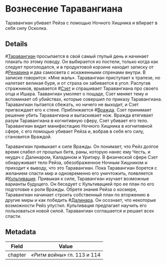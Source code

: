 # Вознесение Таравангиана
Таравангиан убивает Рейза с помощью Ночного Хищника и вбирает в себя силу Осколка.

## Details
#[Таравангиан](characters/taravangian) просыпается в свой самый глупый день и начинает плакать по этому поводу. Он выбирается из постели, только когда как следует проголодался, и в продуктовой корзине находит записку от #[Ренарина](characters/renarin) и два самосвета с искаженными спренами внутри. В записке говорится: «Мне жаль». Таравангиан приступает к трапезе, но налетает великая буря, и от страха он забивается в угол. Распугав стражников, врывается #[Сзет](characters/szeth) и спрашивает Таравангиана про своего отца и Ишара. Таавангиан умоляет о пощаде, Сзет меняет тему и вспоминает об убийствах, которые совершил по приказу Таравангиана. Таравангиан пытается сбежать, но ничего не выходит, и Сзет пригвождает его к стене. Приближается #[Вражда](characters/odium). Сзет принимает решение убить Таравангиана и вытаскивает нож. Вражда втягивает разум Таравангиана в когнитивную сферу, Сзет убивает его тело. Таравангиан видит манифестацию Ночного Хищника в когнитивной сфере, с его помощью убивает Рейза и, вобрав в себя его силу, становится Враждой. 

Таравангиан привыкает к силе Вражды. Он понимает, что Рейз долгое время слабел от прошлых битв, раны, которую нанес ему Честь, и неудач с Далинаром, Каладином и Уритиру. В физической сфере Сзет обнаруживает тело Рейза, обезображенное Ночным Хищником и приходит к выводу, что это Таравангиан. Пока Таравангиан борется с желанием спасти мир и одновременно его уничтожить, появляется #[Культивация](characters/cultivation). Привыкая к силе, Таравангиан изучает возможные варианты будущего. Он беседует с Культивацией про ее план по его подготовке к роли Вражды. Обретя знания Рейза о космере, Таравангиан начинает строить собственный план по вторжению в другие миры и как победить #[Далинара](characters/dalinar). Он осознает, что некоторые возможности Рейз упустил. Культивация предлагает научить его пользоваться новой силой. Таравангиан соглашается и решает всех спасти. 

## Metadata
| Field | Value |
| ----- | ----- |
| chapter | *«Ритм войны»* гл. 113 и 114|

